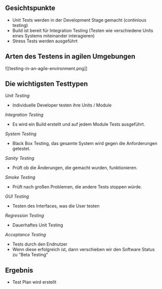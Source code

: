 ## Gesichtspunkte
- Unit Tests werden in der Development Stage gemacht (continious testing)
- Build ist bereit für Integration Testing (Testen wie verschiedene Units eines Systems miteinander interagieren)
- Stress Tests werden ausgeführt

## Arten des Testens in agilen Umgebungen
![[testing-in-an-agile-environment.png]]

## Die wichtigsten Testtypen
*Unit Testing*
- Individuelle Developer testen ihre Units / Module

*Integration Testing*
- Es wird ein Build erstellt und auf jedem Module Tests ausgeführt.

*System Testing*
- Black Box Testing, das gesamte System wird gegen die Anforderungen getestet.

*Sanity Testing*
- Prüft ob die Änderungen, die gemacht wurden, funktionieren.

*Smoke Testing*
- Prüft nach großen Problemen, die andere Tests stoppen würde.

*GUI Testing*
- Testen des Interfaces, was die User testen

*Regression Testing*
- Dauerhaftes Unit Testing

*Acceptance Testing*
- Tests durch den Endnutzer
- Wenn diese erfolgreich ist, dann verschieben wir den Software Status zu "Beta Testing"

## Ergebnis
- Test Plan wird erstellt